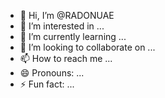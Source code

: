 - 👋 Hi, I’m @RADONUAE
- 👀 I’m interested in ...
- 🌱 I’m currently learning ...
- 💞️ I’m looking to collaborate on ...
- 📫 How to reach me ...
- 😄 Pronouns: ...
- ⚡ Fun fact: ...

<!---
RADONUAE/RADONUAE is a ✨ special ✨ repository because its `README.md` (this file) appears on your GitHub profile.
You can click the Preview link to take a look at your changes.
--->

